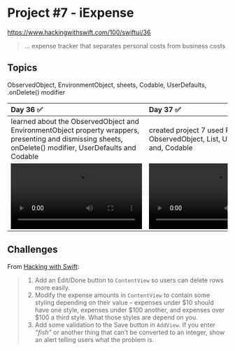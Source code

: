 # Project #7 - iExpense

https://www.hackingwithswift.com/100/swiftui/36

> ... expense tracker that separates personal costs from business costs

## Topics
ObservedObject, EnvironmentObject, sheets, Codable, UserDefaults, .onDelete() modifier 

|Day 36 :white_check_mark: | Day 37 :white_check_mark: | Day 38 :white_check_mark: |
|:--|:--|:--|
| learned about the ObservedObject and EnvironmentObject property wrappers, presenting and dismissing sheets, onDelete() modifier, UserDefaults and Codable | created project 7 used Published, ObservedObject, List, UserDefaults and, Codable |   |
|![D36](Data/D36.mov)|![D37](https://user-images.githubusercontent.com/12801333/119211491-5fc10e80-ba80-11eb-9953-47ed7545fa40.mov)|![D38](https://user-images.githubusercontent.com/12801333/119212512-e547bd00-ba86-11eb-8ed6-d26e39650732.mov)|

## Challenges

From [Hacking with Swift](https://www.hackingwithswift.com/books/ios-swiftui/iexpense-wrap-up):
>1. Add an Edit/Done button to `ContentView` so users can delete rows more easily.
>2. Modify the expense amounts in `ContentView` to contain some styling depending on their value – expenses under $10 should have one style, expenses under $100 another, and expenses over $100 a third style. What those styles are depend on you.
>3. Add some validation to the Save button in `AddView`. If you enter *“fish”* or another thing that can’t be converted to an integer, show an alert telling users what the problem is.
